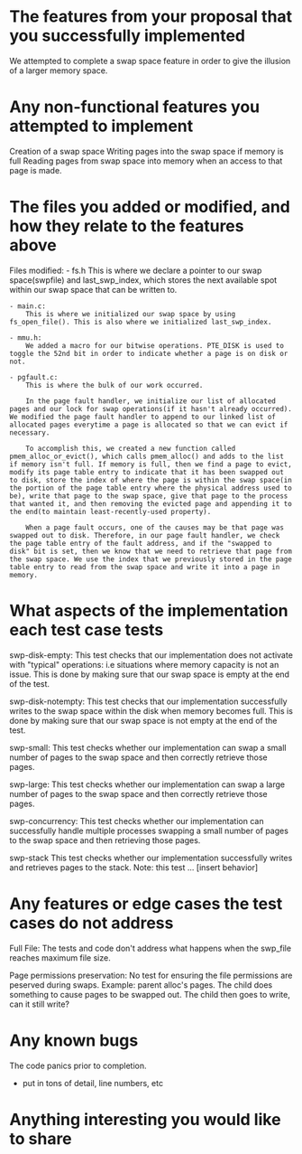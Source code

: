 # The features from your proposal that you successfully implemented
We attempted to complete a swap space feature in order to give the illusion of a larger memory space.

# Any non-functional features you attempted to implement
Creation of a swap space
    Writing pages into the swap space if memory is full
    Reading pages from swap space into memory when an access to that page is made.

# The files you added or modified, and how they relate to the features above
Files modified: 
    - fs.h
        This is where we declare a pointer to our swap space(swpfile) and last_swp_index, which stores the next available spot within our swap space that can be written to.

    - main.c:
        This is where we initialized our swap space by using fs_open_file(). This is also where we initialized last_swp_index.

    - mmu.h:
        We added a macro for our bitwise operations. PTE_DISK is used to toggle the 52nd bit in order to indicate whether a page is on disk or not. 

    - pgfault.c:
        This is where the bulk of our work occurred. 
        
        In the page fault handler, we initialize our list of allocated pages and our lock for swap operations(if it hasn't already occurred). We modified the page fault handler to append to our linked list of allocated pages everytime a page is allocated so that we can evict if necessary. 
        
        To accomplish this, we created a new function called pmem_alloc_or_evict(), which calls pmem_alloc() and adds to the list if memory isn't full. If memory is full, then we find a page to evict, modify its page table entry to indicate that it has been swapped out to disk, store the index of where the page is within the swap space(in the portion of the page table entry where the physical address used to be), write that page to the swap space, give that page to the process that wanted it, and then removing the evicted page and appending it to the end(to maintain least-recently-used property).
        
        When a page fault occurs, one of the causes may be that page was swapped out to disk. Therefore, in our page fault handler, we check the page table entry of the fault address, and if the "swapped to disk" bit is set, then we know that we need to retrieve that page from the swap space. We use the index that we previously stored in the page table entry to read from the swap space and write it into a page in memory.
    
    

# What aspects of the implementation each test case tests
swp-disk-empty: 
    This test checks that our implementation does not activate with "typical" operations: i.e situations where memory capacity is not an issue. This is done by making sure that our swap space is empty at the end of the test.

swp-disk-notempty:
    This test checks that our implementation successfully writes to the swap space within the disk when memory becomes full. This is done by making sure that our swap space is not empty at the end of the test.

swp-small:
    This test checks whether our implementation can swap a small number of pages to the swap space and then correctly retrieve those pages.

swp-large:
    This test checks whether our implementation can swap a large number of pages to the swap space and then correctly retrieve those pages.

swp-concurrency:
    This test checks whether our implementation can successfully handle multiple processes swapping a small number of pages to the swap space and then retrieving those pages.

swp-stack
    This test checks whether our implementation successfully writes and retrieves pages to the stack.
    Note: this test ... [insert behavior]

# Any features or edge cases the test cases do not address
Full File:
    The tests and code don't address what happens when the swp_file reaches maximum file size.

Page permissions preservation:
    No test for ensuring the file permissions are peserved during swaps.
    Example: parent alloc's pages. The child does something to cause pages to be swapped out. The child then goes to write, can it still write?


# Any known bugs
The code panics prior to completion.
- put in tons of detail, line numbers, etc



# Anything interesting you would like to share